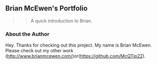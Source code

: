 ## Brian McEwen's Portfolio

>>A quick introduction to Brian.

### About the Author
Hey. Thanks for checking out this project. My name is Brian McEwen. Please check out my other work (http://www.brianmcewen.com/)or(https://github.com/McQTip22).